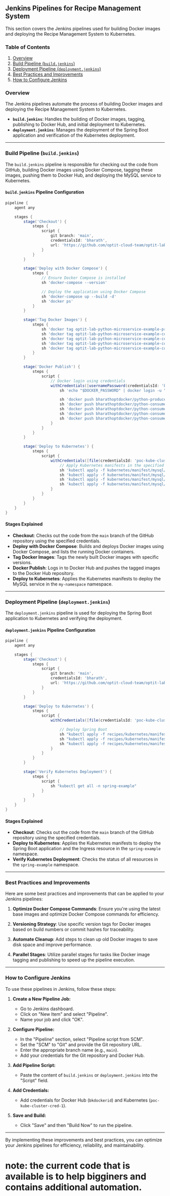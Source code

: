 ## Jenkins Pipelines for Recipe Management System

This section covers the Jenkins pipelines used for building Docker images and deploying the Recipe Management System to Kubernetes.

### Table of Contents

1. [Overview](#overview)
2. [Build Pipeline (`build.jenkins`)](#build-pipeline-buildjenkins)
3. [Deployment Pipeline (`deployment.jenkins`)](#deployment-pipeline-deploymentjenkins)
4. [Best Practices and Improvements](#best-practices-and-improvements)
5. [How to Configure Jenkins](#how-to-configure-jenkins)

### Overview

The Jenkins pipelines automate the process of building Docker images and deploying the Recipe Management System to Kubernetes. 

- **`build.jenkins`**: Handles the building of Docker images, tagging, publishing to Docker Hub, and initial deployment to Kubernetes.
- **`deployment.jenkins`**: Manages the deployment of the Spring Boot application and verification of the Kubernetes deployment.

---

### Build Pipeline (`build.jenkins`)

The `build.jenkins` pipeline is responsible for checking out the code from GitHub, building Docker images using Docker Compose, tagging these images, pushing them to Docker Hub, and deploying the MySQL service to Kubernetes.

#### `build.jenkins` Pipeline Configuration

```groovy
pipeline {
    agent any

    stages {
        stage('Checkout') {
            steps {
                script {
                    git branch: 'main',
                    credentialsId: 'bharath',
                    url: 'https://github.com/optit-cloud-team/optit-lab-python-microservice-example.git'
                }
            }
        }

        stage('Deploy with Docker Compose') {
            steps {
                // Ensure Docker Compose is installed
                sh 'docker-compose --version'

                // Deploy the application using Docker Compose
                sh 'docker-compose up --build -d'
                sh 'docker ps'
            }
        }

        stage('Tag Docker Images') {
            steps {
                sh 'docker tag optit-lab-python-microservice-example-producer:latest bharathoptdocker/python-producer:1'
                sh 'docker tag optit-lab-python-microservice-example-consumer_one:latest bharathoptdocker/python-consumer-one:1'
                sh 'docker tag optit-lab-python-microservice-example-consumer_two:latest bharathoptdocker/python-consumer-two:1'
                sh 'docker tag optit-lab-python-microservice-example-consumer_three:latest bharathoptdocker/python-consumer-three:1'
                sh 'docker tag optit-lab-python-microservice-example-consumer_four:latest bharathoptdocker/python-consumer-four:1'
            }
        }

        stage('Docker Publish') {
            steps {
                script {
                    // Docker login using credentials
                    withCredentials([usernamePassword(credentialsId: 'bkdockerid', usernameVariable: 'DOCKER_USERNAME', passwordVariable: 'DOCKER_PASSWORD')]) {
                        sh 'echo "$DOCKER_PASSWORD" | docker login -u "$DOCKER_USERNAME" --password-stdin'

                        sh 'docker push bharathoptdocker/python-producer:1'
                        sh 'docker push bharathoptdocker/python-consumer-one:1'
                        sh 'docker push bharathoptdocker/python-consumer-two:1'
                        sh 'docker push bharathoptdocker/python-consumer-three:1'
                        sh 'docker push bharathoptdocker/python-consumer-four:1'
                    }
                }
            }
        }

        stage('Deploy to Kubernetes') {
            steps {
                script {
                    withCredentials([file(credentialsId: 'poc-kube-cluster-cred-1', variable: 'KUBECONFIG')]) {
                        // Apply Kubernetes manifests in the specified namespace
                        sh 'kubectl apply -f kubernetes/manifest/mysql/service.yaml -n my-namespace'
                        sh 'kubectl apply -f kubernetes/manifest/mysql/mysql-storage.yaml/mysql-pvc.yaml -n my-namespace'
                        sh 'kubectl apply -f kubernetes/manifest/mysql/mysql-secret.yaml -n my-namespace'
                        sh 'kubectl apply -f kubernetes/manifest/mysql/deployment.yaml -n my-namespace'
                    }
                }
            }
        }
    }
}
```

#### Stages Explained

- **Checkout**: Checks out the code from the `main` branch of the GitHub repository using the specified credentials.
- **Deploy with Docker Compose**: Builds and deploys Docker images using Docker Compose, and lists the running Docker containers.
- **Tag Docker Images**: Tags the newly built Docker images with specific versions.
- **Docker Publish**: Logs in to Docker Hub and pushes the tagged images to the Docker Hub repository.
- **Deploy to Kubernetes**: Applies the Kubernetes manifests to deploy the MySQL service in the `my-namespace` namespace.

---

### Deployment Pipeline (`deployment.jenkins`)

The `deployment.jenkins` pipeline is used for deploying the Spring Boot application to Kubernetes and verifying the deployment.

#### `deployment.jenkins` Pipeline Configuration

```groovy
pipeline {
    agent any

    stages {
        stage('Checkout') {
            steps {
                script {
                    git branch: 'main',
                    credentialsId: 'bharath',
                    url: 'https://github.com/optit-cloud-team/optit-lab-springmvc-example.git'
                }
            }
        }

        stage('Deploy to Kubernetes') {
            steps {
                script {
                    withCredentials([file(credentialsId: 'poc-kube-cluster-cred-1', variable: 'KUBECONFIG')]) {

                        // Deploy Spring Boot
                        sh "kubectl apply -f recipes/kubernetes/manifests/springboot-deployment.yaml -n spring-example"
                        sh "kubectl apply -f recipes/kubernetes/manifests/springboot-service.yaml -n spring-example"
                        sh "kubectl apply -f recipes/kubernetes/manifests/ingress.yaml -n spring-example"
                    }
                }
            }
        }

        stage('Verify Kubernetes Deployment') {
            steps {
                script {
                    sh "kubectl get all -n spring-example"
                }
            }
        }
    }
}
```

#### Stages Explained

- **Checkout**: Checks out the code from the `main` branch of the GitHub repository using the specified credentials.
- **Deploy to Kubernetes**: Applies the Kubernetes manifests to deploy the Spring Boot application and the Ingress resource in the `spring-example` namespace.
- **Verify Kubernetes Deployment**: Checks the status of all resources in the `spring-example` namespace.

---

### Best Practices and Improvements

Here are some best practices and improvements that can be applied to your Jenkins pipelines:

1. **Optimize Docker Compose Commands**: Ensure you're using the latest base images and optimize Docker Compose commands for efficiency.
   
2. **Versioning Strategy**: Use specific version tags for Docker images based on build numbers or commit hashes for traceability.

3. **Automate Cleanup**: Add steps to clean up old Docker images to save disk space and improve performance.

4. **Parallel Stages**: Utilize parallel stages for tasks like Docker image tagging and publishing to speed up the pipeline execution.

---

### How to Configure Jenkins

To use these pipelines in Jenkins, follow these steps:

1. **Create a New Pipeline Job:**
   - Go to Jenkins dashboard.
   - Click on "New Item" and select "Pipeline".
   - Name your job and click "OK".

2. **Configure Pipeline:**
   - In the "Pipeline" section, select "Pipeline script from SCM".
   - Set the "SCM" to "Git" and provide the Git repository URL.
   - Enter the appropriate branch name (e.g., `main`).
   - Add your credentials for the Git repository and Docker Hub.

3. **Add Pipeline Script:**
   - Paste the content of `build.jenkins` or `deployment.jenkins` into the "Script" field.

4. **Add Credentials:**
   - Add credentials for Docker Hub (`bkdockerid`) and Kubernetes (`poc-kube-cluster-cred-1`).

5. **Save and Build:**
   - Click "Save" and then "Build Now" to run the pipeline.

---

By implementing these improvements and best practices, you can optimize your Jenkins pipelines for efficiency, reliability, and maintainability. 

# note: the current code that is available is to help bigginers and contains additional automation.
